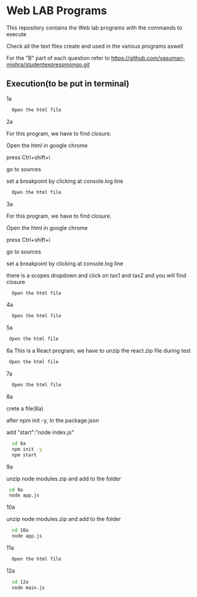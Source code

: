 
# Web LAB Programs

This repository contains the Web lab programs with the commands to execute

Check all the text files create and used in the various programs aswell

For the "B" part of each question refer to https://github.com/vasuman-mishra/studentexpressmongo.git





## Execution(to be put in terminal)

1a

```bash
  Open the html file
```

2a

For this program, we have to find closure.
 
 Open the html in google chrome
 
 press Ctrl+shift+i
 
 go to sources
 
 set a breakpoint by clicking at console.log line

```bash
  Open the html file
```

3a

 For this program, we have to find closure.
 
 Open the html in google chrome
 
 press Ctrl+shift+i
 
 go to sources
 
 set a breakpoint by clicking at console.log line
 
 there is a scopes dropdown and click on tax1 and tax2 and you will find closure

```bash
  Open the html file
```

4a

```bash
  Open the html file
```

 5a
 
 ```bash
  Open the html file
```


 6a
 This is a React program, we have to unzip the react.zip file during test
 ```bash
  Open the html file
```



7a

```bash
  Open the html file
```


8a

crete a file(8a)

after npm init -y, In the package.json

add "start":"node index.js"
```bash
  cd 8a
  npm init -y
  npm start
```
9a

unzip node modules.zip and add to the folder


```bash
 cd 9a
 node app.js
```


10a

unzip node modules.zip and add to the folder

```bash
  cd 10a
  node app.js
```

11a

```bash
  Open the html file
```
12a

```bash
  cd 12a
  node main.js
```




